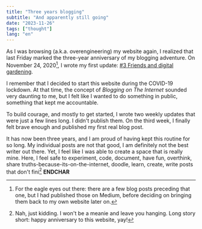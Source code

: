 ```yaml
---
title: "Three years blogging"
subtitle: "And apparently still going"
date: "2023-11-26"
tags: ["thought"]
lang: "en"
---
```


As I was browsing (a.k.a. overengineering) my website again, I realized that last Friday marked the three-year anniversary of my blogging adventure. On November 24, 2020[^1], I wrote my first update: [#3 Friends and digital gardening](/posts/3-friends-and-digital-gardening/).

I remember that I decided to start this website during the COVID-19 lockdown. At that time, the concept of _Blogging on The Internet_ sounded very daunting to me, but I felt like I wanted to do something in public, something that kept me accountable.

To build courage, and mostly to get started, I wrote two weekly updates that were just a few lines long. I didn't publish them. On the third week, I finally felt brave enough and published my first real blog post.

It has now been three years, and I am proud of having kept this routine for so long. My individual posts are not that good, I am definitely not the best writer out there. Yet, I feel like I was able to create a space that is really mine. Here, I feel safe to experiment, code, document, have fun, overthink, share truths-because-its-on-the-internet, doodle, learn, create, write posts that don't fini[^2] **ENDCHAR**

[^1]: For the eagle eyes out there: there are a few blog posts preceding that one, but I had published those on Medium, before deciding on bringing them back to my own website later on.
[^2]: Nah, just kidding. I won't be a meanie and leave you hanging. Long story short: happy anniversary to this website, yay!
